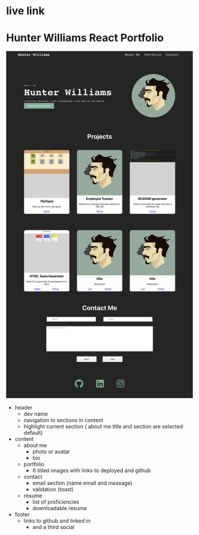  
# live link []()

# Hunter Williams React Portfolio

![img](./src/assets/react-portfolio.png)

- header
    - dev name
    - navigation to sections in content
    - highlight current section ( about me title and section are selected default)
- content
    - about me
        - photo or avatar 
        - bio
    - portfolio
        - 6 titled images with links to deployed and github
    - contact
        - email section (name email and message)
        - validation (toast)
    - resume
        - list of proficiencies
        - downloadable resume
- footer
    - links to github and linked in
        -  and a third social